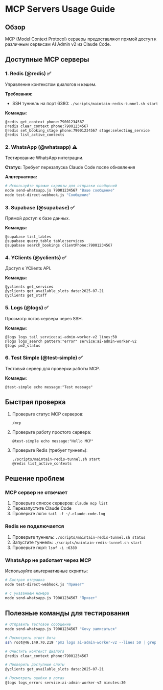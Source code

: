 # MCP Servers Usage Guide

## Обзор

MCP (Model Context Protocol) серверы предоставляют прямой доступ к различным сервисам AI Admin v2 из Claude Code.

## Доступные MCP серверы

### 1. Redis (@redis) ✅
Управление контекстом диалогов и кэшем.

**Требования:**
- SSH туннель на порт 6380: `./scripts/maintain-redis-tunnel.sh start`

**Команды:**
```
@redis get_context phone:79001234567
@redis clear_context phone:79001234567  
@redis set_booking_stage phone:79001234567 stage:selecting_service
@redis list_active_contexts
```

### 2. WhatsApp (@whatsapp) ⚠️
Тестирование WhatsApp интеграции.

**Статус:** Требует перезапуска Claude Code после обновления

**Альтернатива:** 
```bash
# Используйте прямые скрипты для отправки сообщений
node send-whatsapp.js 79001234567 "Ваше сообщение"
node test-direct-webhook.js "Сообщение"
```

### 3. Supabase (@supabase) ✅
Прямой доступ к базе данных.

**Команды:**
```
@supabase list_tables
@supabase query_table table:services
@supabase search_bookings clientPhone:79001234567
```

### 4. YClients (@yclients) ✅
Доступ к YClients API.

**Команды:**
```
@yclients get_services
@yclients get_available_slots date:2025-07-21
@yclients get_staff
```

### 5. Logs (@logs) ✅
Просмотр логов сервера через SSH.

**Команды:**
```
@logs logs_tail service:ai-admin-worker-v2 lines:50
@logs logs_search pattern:"error" service:ai-admin-worker-v2
@logs pm2_status
```

### 6. Test Simple (@test-simple) ✅
Тестовый сервер для проверки работы MCP.

**Команды:**
```
@test-simple echo message:"Test message"
```

## Быстрая проверка

1. Проверьте статус MCP серверов:
   ```
   /mcp
   ```

2. Проверьте работу простого сервера:
   ```
   @test-simple echo message:"Hello MCP"
   ```

3. Проверьте Redis (требует туннель):
   ```
   ./scripts/maintain-redis-tunnel.sh start
   @redis list_active_contexts
   ```

## Решение проблем

### MCP сервер не отвечает
1. Проверьте список серверов: `claude mcp list`
2. Перезапустите Claude Code
3. Проверьте логи: `tail -f ~/.claude-code.log`

### Redis не подключается
1. Проверьте туннель: `./scripts/maintain-redis-tunnel.sh status`
2. Запустите туннель: `./scripts/maintain-redis-tunnel.sh start`
3. Проверьте порт: `lsof -i :6380`

### WhatsApp не работает через MCP
Используйте альтернативные скрипты:
```bash
# Быстрая отправка
node test-direct-webhook.js "Привет"

# С указанием номера
node send-whatsapp.js 79001234567 "Привет"
```

## Полезные команды для тестирования

```bash
# Отправить тестовое сообщение
node send-whatsapp.js 79001234567 "Хочу записаться"

# Посмотреть ответ бота
ssh root@46.149.70.219 "pm2 logs ai-admin-worker-v2 --lines 50 | grep 'Bot response'"

# Очистить контекст диалога
@redis clear_context phone:79001234567

# Проверить доступные слоты
@yclients get_available_slots date:2025-07-21

# Посмотреть ошибки в логах
@logs logs_errors service:ai-admin-worker-v2 minutes:30
```